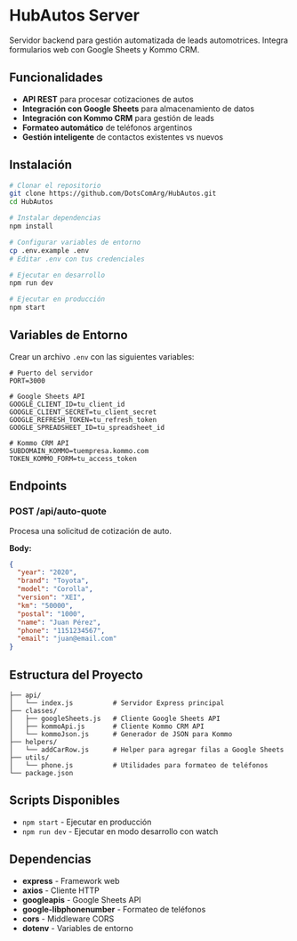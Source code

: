 # HubAutos Server

Servidor backend para gestión automatizada de leads automotrices. Integra formularios web con Google Sheets y Kommo CRM.

## Funcionalidades

- **API REST** para procesar cotizaciones de autos
- **Integración con Google Sheets** para almacenamiento de datos
- **Integración con Kommo CRM** para gestión de leads
- **Formateo automático** de teléfonos argentinos
- **Gestión inteligente** de contactos existentes vs nuevos

## Instalación

```bash
# Clonar el repositorio
git clone https://github.com/DotsComArg/HubAutos.git
cd HubAutos

# Instalar dependencias
npm install

# Configurar variables de entorno
cp .env.example .env
# Editar .env con tus credenciales

# Ejecutar en desarrollo
npm run dev

# Ejecutar en producción
npm start
```

## Variables de Entorno

Crear un archivo `.env` con las siguientes variables:

```env
# Puerto del servidor
PORT=3000

# Google Sheets API
GOOGLE_CLIENT_ID=tu_client_id
GOOGLE_CLIENT_SECRET=tu_client_secret
GOOGLE_REFRESH_TOKEN=tu_refresh_token
GOOGLE_SPREADSHEET_ID=tu_spreadsheet_id

# Kommo CRM API
SUBDOMAIN_KOMMO=tuempresa.kommo.com
TOKEN_KOMMO_FORM=tu_access_token
```

## Endpoints

### POST /api/auto-quote

Procesa una solicitud de cotización de auto.

**Body:**
```json
{
  "year": "2020",
  "brand": "Toyota",
  "model": "Corolla",
  "version": "XEI",
  "km": "50000",
  "postal": "1000",
  "name": "Juan Pérez",
  "phone": "1151234567",
  "email": "juan@email.com"
}
```

## Estructura del Proyecto

```
├── api/
│   └── index.js          # Servidor Express principal
├── classes/
│   ├── googleSheets.js   # Cliente Google Sheets API
│   ├── kommoApi.js       # Cliente Kommo CRM API
│   └── kommoJson.js      # Generador de JSON para Kommo
├── helpers/
│   └── addCarRow.js      # Helper para agregar filas a Google Sheets
├── utils/
│   └── phone.js          # Utilidades para formateo de teléfonos
└── package.json
```

## Scripts Disponibles

- `npm start` - Ejecutar en producción
- `npm run dev` - Ejecutar en modo desarrollo con watch

## Dependencias

- **express** - Framework web
- **axios** - Cliente HTTP
- **googleapis** - Google Sheets API
- **google-libphonenumber** - Formateo de teléfonos
- **cors** - Middleware CORS
- **dotenv** - Variables de entorno 